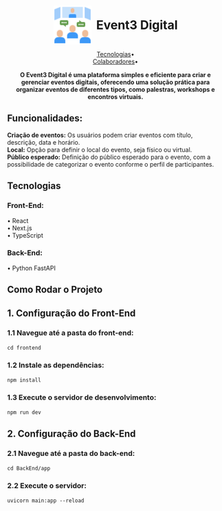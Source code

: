 <div align="center" style="display: flex; justify-content: center; align-items: center">
  <img src="./frontend/public/logo.png" alt="Logo" style="width: 90px; height: 90px; margin-right: 10px;">
  <h1 style="font-weight: bold; margin: 0;">Event3 Digital</h1>
</div>

<p align="center">
 <a href="#technologies">Tecnologias</a>•<br>
 <a href="#colab">Colaboradores</a>•<br>
</p>

<p align="center">
    <b>
  O Event3 Digital é uma plataforma simples e eficiente para criar e gerenciar eventos digitais, oferecendo uma solução prática para organizar eventos de diferentes tipos, como palestras, workshops e encontros virtuais.
    </b>
</p>

<h2>Funcionalidades:</h2>
<b>Criação de eventos:</b> Os usuários podem criar eventos com título, descrição, data e horário.<br>
<b>Local:</b> Opção para definir o local do evento, seja físico ou virtual.<br>
<b>Público esperado:</b> Definição do público esperado para o evento, com a possibilidade de categorizar o evento conforme o perfil de participantes.<br>

<h2 id="technologies">Tecnologias</h2>

<h3 id="technologies">Front-End:</h3>
• React <br>
• Next.js <br>
• TypeScript

<h3 id="technologies">Back-End:</h3>
• Python FastAPI

<h2>Como Rodar o Projeto</h2>

## 1. Configuração do Front-End

### 1.1 Navegue até a pasta do front-end:
```
cd frontend
```
### 1.2 Instale  as dependências:
```
npm install
```
### 1.3 Execute o servidor de desenvolvimento:
```
npm run dev
```

## 2. Configuração do Back-End
### 2.1 Navegue até a pasta do back-end:
```
cd BackEnd/app
```

### 2.2 Execute o servidor:
```
uvicorn main:app --reload
```